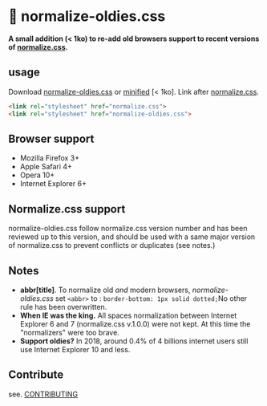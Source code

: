 # 🦕 normalize-oldies.css

**A small addition (< 1ko) to re-add old browsers support to recent versions of [normalize.css](https://github.com/necolas/normalize.css).**

## usage

Download [normalize-oldies.css](normalize-oldies.css) or [minified](normalize-oldies.min.css) [< 1ko].  Link after [normalize.css](https://github.com/necolas/normalize.css).

```html
<link rel="stylesheet" href="normalize.css">
<link rel="stylesheet" href="normalize-oldies.css">
```

## Browser support

- Mozilla Firefox 3+
- Apple Safari 4+
- Opera 10+
- Internet Explorer 6+

## Normalize.css support

normalize-oldies.css follow normalize.css version number and has been reviewed up to this version, and should be used with a same major version of normalize.css to prevent conflicts or duplicates (see notes.)

## Notes

- **abbr[title]**. To normalize old *and* modern browsers, *normalize-oldies.css*  set `<abbr>` to : `border-bottom: 1px solid dotted;`No other rule has been overwritten.
- **When IE was the king.** All spaces normalization between Internet Explorer 6 and 7 (normalize.css v.1.0.0) were not kept. At this time the "normalizers" were too brave.
- **Support oldies?** In 2018, around 0.4% of 4 billions internet users still use Internet Explorer 10 and less.

## Contribute

see. [CONTRIBUTING](CONTRIBUTING.md)
